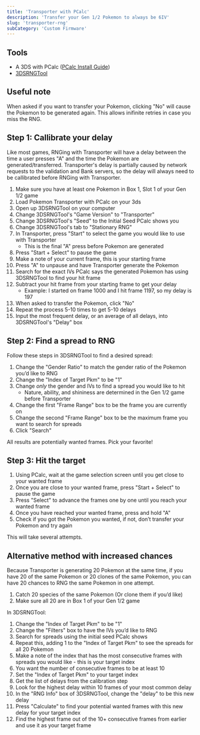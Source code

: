 ```yaml
---
title: 'Transporter with PCalc'
description: 'Transfer your Gen 1/2 Pokemon to always be 6IV'
slug: 'transporter-rng'
subCategory: 'Custom Firmware'
---
```


## Tools

- A 3DS with PCalc ([PCalc Install Guide](https://www.pokemonrng.com/misc-3ds-installing-pcalc))
- [3DSRNGTool](https://github.com/wwwwwwzx/3DSRNGTool/releases)

## Useful note

When asked if you want to transfer your Pokemon, clicking "No" will cause the Pokemon to be generated again. This allows inifinite retries in case you miss the RNG.

## Step 1: Callibrate your delay

Like most games, RNGing with Transporter will have a delay between the time a user presses "A" and the time the Pokemon are generated/transferred. Transporter's delay is partially caused by network requests to the validation and Bank servers, so the delay will always need to be callibrated before RNGing with Transporter.

1. Make sure you have at least one Pokemon in Box 1, Slot 1 of your Gen 1/2 game
1. Load Pokemon Transporter with PCalc on your 3ds
1. Open up 3DSRNGTool on your computer
1. Change 3DSRNGTool's "Game Version" to "Transporter"
1. Change 3DSRNGTool's "Seed" to the Initial Seed PCalc shows you
1. Change 3DSRNGTool's tab to "Stationary RNG"
1. In Transporter, press "Start" to select the game you would like to use with Transporter
   - This is the final "A" press before Pokemon are generated
1. Press "Start + Select" to pause the game
1. Make a note of your current frame, this is your starting frame
1. Press "A" to unpause and have Transporter generate the Pokemon
1. Search for the exact IVs PCalc says the generated Pokemon has using 3DSRNGTool to find your hit frame
1. Subtract your hit frame from your starting frame to get your delay
   - Example: I started on frame 1000 and I hit frame 1197, so my delay is 197
1. When asked to transfer the Pokemon, click "No"
1. Repeat the process 5-10 times to get 5-10 delays
1. Input the most frequent delay, or an average of all delays, into 3DSRNGTool's "Delay" box

## Step 2: Find a spread to RNG

Follow these steps in 3DSRNGTool to find a desired spread:

1. Change the "Gender Ratio" to match the gender ratio of the Pokemon you’d like to RNG
1. Change the "Index of Target Pkm" to be "1"
1. Change _only_ the gender and IVs to find a spread you would like to hit
   - Nature, ability, and shininess are determined in the Gen 1/2 game before Transporter
1. Change the first "Frame Range" box to be the frame you are currently on
1. Change the second "Frame Range" box to be the maximum frame you want to search for spreads
1. Click "Search"

All results are potentially wanted frames. Pick your favorite!

## Step 3: Hit the target

1. Using PCalc, wait at the game selection screen until you get close to your wanted frame
1. Once you are close to your wanted frame, press "Start + Select" to pause the game
1. Press "Select" to advance the frames one by one until you reach your wanted frame
1. Once you have reached your wanted frame, press and hold "A"
1. Check if you got the Pokemon you wanted, if not, don’t transfer your Pokemon and try again

This will take several attempts.

## Alternative method with increased chances

Because Transporter is generating 20 Pokemon at the same time, if you have 20 of the same Pokemon or 20 clones of the same Pokemon, you can have 20 chances to RNG the same Pokemon in one attempt.

1. Catch 20 species of the same Pokemon (Or clone them if you’d like)
1. Make sure all 20 are in Box 1 of your Gen 1/2 game

In 3DSRNGTool:

1. Change the "Index of Target Pkm" to be "1"
1. Change the "Filters" box to have the IVs you’d like to RNG
1. Search for spreads using the initial seed PCalc shows
1. Repeat this, adding 1 to the "Index of Target Pkm" to see the spreads for all 20 Pokemon
1. Make a note of the index that has the most consecutive frames with spreads you would like - this is your target index
1. You want the number of consecutive frames to be at least 10
1. Set the "Index of Target Pkm" to your target index
1. Get the list of delays from the calibration step
1. Look for the highest delay within 10 frames of your most common delay
1. In the "RNG Info" box of 3DSRNGTool, change the "delay" to be this new delay
1. Press "Calculate" to find your potential wanted frames with this new delay for your target index
1. Find the highest frame out of the 10+ consecutive frames from earlier and use it as your target frame

